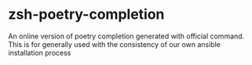 # zsh-poetry-completion
An online version of poetry completion generated with official command. This is for generally used with the consistency of our own ansible installation process
